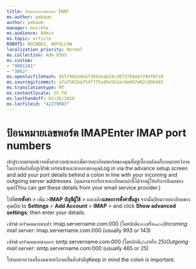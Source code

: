 ```yaml
---
title: ป้อนหมายเลขพอร์ต IMAP
ms.author: pebaum
author: pebaum
manager: mnirkhe
ms.audience: Admin
ms.topic: article
ROBOTS: NOINDEX, NOFOLLOW
localization_priority: Normal
ms.collection: Adm_O365
ms.custom:
- "9001101"
- "3062"
ms.openlocfilehash: 8557902e9ea73892eab24c3073784abf29df0fa9
ms.sourcegitcommit: a7a7581ba754f7f5a46e5b2ec0e667e82c8964b5
ms.translationtype: MT
ms.contentlocale: th-TH
ms.lasthandoff: 02/26/2020
ms.locfileid: "42279083"
---
```

# <a name="enter-imap-port-numbers"></a><span data-ttu-id="e9ba2-102">ป้อนหมายเลขพอร์ต IMAP</span><span class="sxs-lookup"><span data-stu-id="e9ba2-102">Enter IMAP port numbers</span></span>

<span data-ttu-id="e9ba2-103">เข้าสู่ระบบผ่านหน้าจอตั้งค่าล่วงหน้าและเพิ่มรายละเอียดพอร์ตของคุณที่อยู่เบื้องหลังเครื่องหมายทวิภาคในบรรทัดกับที่อยู่เซิร์ฟเวอร์ขาเข้าและขาออกของคุณ</span><span class="sxs-lookup"><span data-stu-id="e9ba2-103">Log in via the advance setup screen and add your port details behind a colon in line with your incoming and outgoing server addresses.</span></span> <span data-ttu-id="e9ba2-104">(คุณสามารถรับรายละเอียดเหล่านี้ได้จากผู้ให้บริการอีเมลของคุณ)</span><span class="sxs-lookup"><span data-stu-id="e9ba2-104">(You can get these details from your email service provider.)</span></span> 

<span data-ttu-id="e9ba2-105">ไปที่**การตั้งค่า** > เพิ่ม >**IMAP** **บัญชีผู้ใช้** > และคลิก**แสดงการตั้งค่าขั้นสูง** จากนั้นป้อนรายละเอียดของคุณ</span><span class="sxs-lookup"><span data-stu-id="e9ba2-105">Go to **Settings** > **Add Account** > **IMAP** > and click **Show advanced settings**; then enter your details.</span></span> 

<span data-ttu-id="e9ba2-106">*เซิร์ฟเวอร์จดหมายขาเข้า*: imap.servername.com:000 (โดยปกติ๙๙๓หรือ๑๔๓)</span><span class="sxs-lookup"><span data-stu-id="e9ba2-106">*Incoming mail server*: imap.servername.com:000 (usually 993 or 143)</span></span> 

<span data-ttu-id="e9ba2-107">*เซิร์ฟเวอร์จดหมายขาออก*: smtp.servername.com:000 (โดยปกติ๔๖๕หรือ 25)</span><span class="sxs-lookup"><span data-stu-id="e9ba2-107">*Outgoing mail server*: smtp.servername.com:000 (usually 465 or 25)</span></span> 

<span data-ttu-id="e9ba2-108">โปรดทราบว่าเครื่องหมายทวิภาคเป็นสิ่งสำคัญ</span><span class="sxs-lookup"><span data-stu-id="e9ba2-108">Keep in mind the colon is important.</span></span> 
